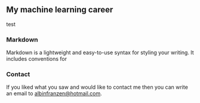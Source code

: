 ## My machine learning career

test

### Markdown

Markdown is a lightweight and easy-to-use syntax for styling your writing. It includes conventions for

### Contact

If you liked what you saw and would like to contact me then you can write an email to albinfranzen@hotmail.com. 

